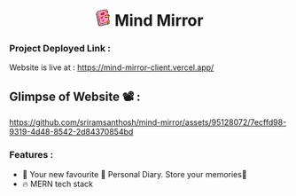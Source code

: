 <h1 align="center"><img src="https://github.com/sriramsanthosh/mind-mirror/blob/main/front-end/public/diary.png?raw=true" height="30px"/>  Mind Mirror</h1>

### Project Deployed Link :
Website is live at : https://mind-mirror-client.vercel.app/

## Glimpse of Website 📽️ :

https://github.com/sriramsanthosh/mind-mirror/assets/95128072/7ecffd98-9319-4d48-8542-2d84370854bd

### Features :
- 🎉 Your new favourite 📔 Personal Diary. Store your memories📝
- 🔥 MERN tech stack
